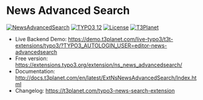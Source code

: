 # News Advanced Search

  [![NewsAdvancedSearch](https://img.shields.io/badge/stable-v13.0.1-green?style=flat-square)](https://github.com/nitsan-technologies/ns_news_advancedsearch/tree/13.0.1) [![TYPO3 12](https://img.shields.io/badge/TYPO3-13-orange.svg?style=flat-square)](https://get.typo3.org/version/13) [![License](https://img.shields.io/badge/license-GPL--3.0-orange?style=flat-square)](https://www.gnu.org/licenses/gpl-3.0.en.html) [![T3Planet](https://img.shields.io/badge/T3Planet-NewsAdvancedSearch-50b99a?style=flat-square)](https://t3-extension.t3planet.com/pro/news-search)

- Live Backend Demo: https://demo.t3planet.com/live-typo3/t3t-extensions/typo3/?TYPO3_AUTOLOGIN_USER=editor-news-advancedsearch
- Free version: https://extensions.typo3.org/extension/ns_news_advancedsearch/
- Documentation: http://docs.t3planet.com/en/latest/ExtNsNewsAdvancedSearch/Index.html
- Changelog: https://t3planet.com/typo3-news-search-extension
